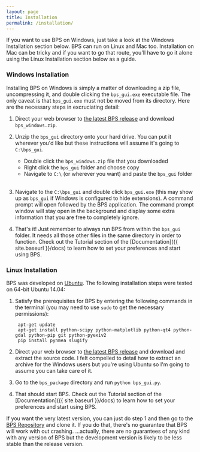 ```yaml
---
layout: page
title: Installation
permalink: /installation/
---
```


If you want to use BPS on Windows, just take a look at the Windows Installation section below. BPS can run on Linux and Mac too. Installation on Mac can be tricky and if you want to go that route, you'll have to go it alone using the Linux Installation section below as a guide.

### Windows Installation

Installing BPS on Windows is simply a matter of downloading a zip file, uncompressing it, and double clicking the `bps_gui.exe` executable file. The only caveat is that `bps_gui.exe` must not be moved from its directory. Here are the necessary steps in excruciating detail:

1. Direct your web browser to [the latest BPS release](https://github.com/jkibele/benthic_photo_survey/releases/latest) and download `bps_windows.zip`.

2. Unzip the `bps_gui` directory onto your hard drive. You can put it wherever you'd like but these instructions will assume it's going to `C:\bps_gui`. 

	* Double click the `bps_windows.zip` file that you downloaded
	* Right click the `bps_gui` folder and choose copy
	* Navigate to `C:\` (or wherever you want) and paste the `bps_gui` folder <br /><br />

3. Navigate to the `C:\bps_gui` and double click `bps_gui.exe` (this may show up as `bps_gui` if Windows is configured to hide extensions). A command prompt will open followed by the BPS application. The command prompt window will stay open in the background and display some extra information that you are free to completely ignore.

4. That's it! Just remember to always run BPS from within the `bps_gui` folder. It needs all those other files in the same directory in order to function. Check out the Tutorial section of the [Documentation]({{ site.baseurl }}/docs) to learn how to set your preferences and start using BPS.

### Linux Installation

BPS was developed on [Ubuntu](http://www.ubuntu.com/). The following installation steps were tested on 64-bit Ubuntu 14.04:

1. Satisfy the prerequisites for BPS by entering the following commands in the terminal (you may need to use `sudo` to get the necessary permissions):

		apt-get update
		apt-get install python-scipy python-matplotlib python-qt4 python-gdal python-pip git python-pyexiv2
		pip install pynmea slugify
2. Direct your web browser to [the latest BPS release](https://github.com/jkibele/benthic_photo_survey/releases/latest) and download and extract the source code. I felt compelled to detail how to extract an archive for the Windows users but you're using Ubuntu so I'm going to assume you can take care of it.

3. Go to the `bps_package` directory and run `python bps_gui.py`.

4. That should start BPS. Check out the Tutorial section of the [Documentation]({{ site.baseurl }}/docs) to learn how to set your preferences and start using BPS.

If you want the very latest version, you can just do step 1 and then go to the [BPS Repository](https://github.com/jkibele/benthic_photo_survey) and clone it. If you do that, there's no guarantee that BPS will work with out crashing. ...actually, there are no guarantees of any kind with any version of BPS but the development version is likely to be less stable than the release version.

